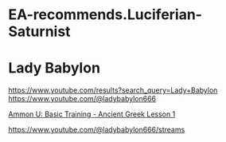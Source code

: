 # EA-recommends.Luciferian-Saturnist
# Lady Babylon
https://www.youtube.com/results?search_query=Lady+Babylon https://www.youtube.com/@ladybabylon666

[Ammon U: Basic Training - Ancient Greek Lesson 1](https://youtu.be/TZ2Apo42eOA)

https://www.youtube.com/@ladybabylon666/streams
